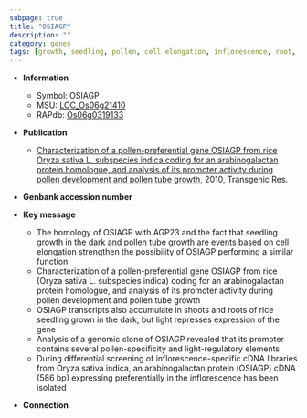 ```yaml
---
subpage: true
title: "OSIAGP"
description: ""
category: genes
tags: [growth, seedling, pollen, cell elongation, inflorescence, root, shoot]
---
```


* **Information**  
    + Symbol: OSIAGP  
    + MSU: [LOC_Os06g21410](http://rice.plantbiology.msu.edu/cgi-bin/ORF_infopage.cgi?orf=LOC_Os06g21410)  
    + RAPdb: [Os06g0319133](http://rapdb.dna.affrc.go.jp/viewer/gbrowse_details/irgsp1?name=Os06g0319133)  

* **Publication**  
    + [Characterization of a pollen-preferential gene OSIAGP from rice Oryza sativa L. subspecies indica coding for an arabinogalactan protein homologue, and analysis of its promoter activity during pollen development and pollen tube growth](http://www.ncbi.nlm.nih.gov/pubmed?term=Characterization+of+a+pollen-preferential+gene+OSIAGP+from+rice+Oryza+sativa+L.+subspecies+indica+coding+for+an+arabinogalactan+protein+homologue,+and+analysis+of+its+promoter+activity+during+pollen+development+and+pollen+tube+growth%5BTitle%5D), 2010, Transgenic Res.

* **Genbank accession number**  

* **Key message**  
    + The homology of OSIAGP with AGP23 and the fact that seedling growth in the dark and pollen tube growth are events based on cell elongation strengthen the possibility of OSIAGP performing a similar function
    + Characterization of a pollen-preferential gene OSIAGP from rice (Oryza sativa L. subspecies indica) coding for an arabinogalactan protein homologue, and analysis of its promoter activity during pollen development and pollen tube growth
    + OSIAGP transcripts also accumulate in shoots and roots of rice seedling grown in the dark, but light represses expression of the gene
    + Analysis of a genomic clone of OSIAGP revealed that its promoter contains several pollen-specificity and light-regulatory elements
    + During differential screening of inflorescence-specific cDNA libraries from Oryza sativa indica, an arabinogalactan protein (OSIAGP) cDNA (586 bp) expressing preferentially in the inflorescence has been isolated

* **Connection**  



